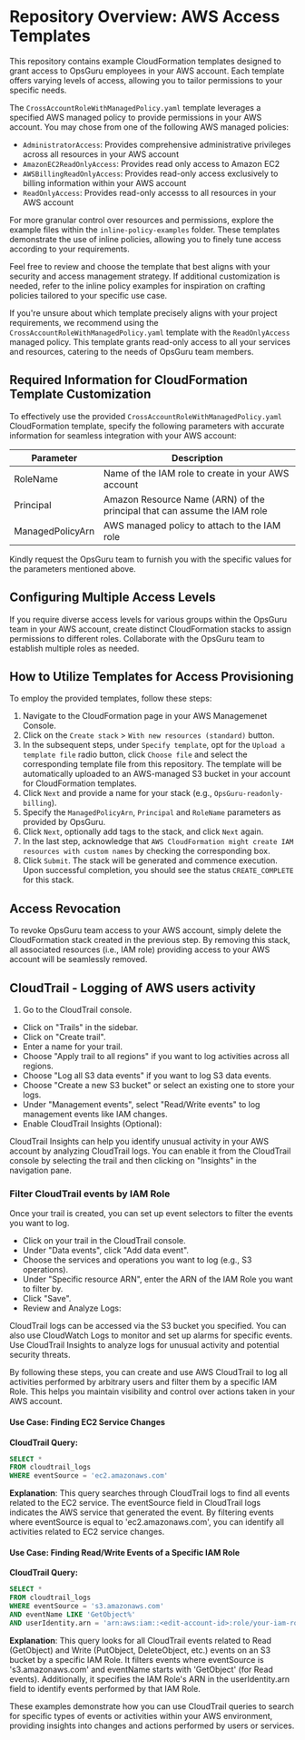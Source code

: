# Repository Overview: AWS Access Templates

This repository contains example CloudFormation templates designed to grant access to OpsGuru employees in your AWS account. Each template offers varying levels of access, allowing you to tailor permissions to your specific needs.

The `CrossAccountRoleWithManagedPolicy.yaml` template leverages a specified AWS managed policy to provide permissions in your AWS account. You may chose from one of the following AWS managed policies:

- `AdministratorAccess`: Provides comprehensive administrative privileges across all resources in your AWS account
- `AmazonEC2ReadOnlyAccess`: Provides read only access to Amazon EC2
- `AWSBillingReadOnlyAccess`: Provides read-only access exclusively to billing information within your AWS account
- `ReadOnlyAccess`: Provides read-only accesss to all resources in your AWS account

For more granular control over resources and permissions, explore the example files within the `inline-policy-examples` folder. These templates demonstrate the use of inline policies, allowing you to finely tune access according to your requirements.

Feel free to review and choose the template that best aligns with your security and access management strategy. If additional customization is needed, refer to the inline policy examples for inspiration on crafting policies tailored to your specific use case.

If you're unsure about which template precisely aligns with your project requirements, we recommend using the `CrossAccountRoleWithManagedPolicy.yaml` template with the `ReadOnlyAccess` managed policy. This template grants read-only access to all your services and resources, catering to the needs of OpsGuru team members.

## Required Information for CloudFormation Template Customization

To effectively use the provided `CrossAccountRoleWithManagedPolicy.yaml` CloudFormation template, specify the following parameters with accurate information for seamless integration with your AWS account:

Parameter  | Description
---------  | -----------
RoleName   | Name of the IAM role to create in your AWS account
Principal  | Amazon Resource Name (ARN) of the principal that can assume the IAM role
ManagedPolicyArn | AWS managed policy to attach to the IAM role

Kindly request the OpsGuru team to furnish you with the specific values for the parameters mentioned above.

## Configuring Multiple Access Levels 

If you require diverse access levels for various groups within the OpsGuru team in your AWS account, create distinct CloudFormation stacks to assign permissions to different roles. Collaborate with the OpsGuru team to establish multiple roles as needed.

## How to Utilize Templates for Access Provisioning

To employ the provided templates, follow these steps:

1. Navigate to the CloudFormation page in your AWS Managemenet Console.
2. Click on the `Create stack` > `With new resources (standard)` button.
3. In the subsequent steps, under `Specify template`, opt for the `Upload a template file` radio button, click `Choose file` and select the corresponding template file from this repository. The template will be automatically uploaded to an AWS-managed S3 bucket in your account for CloudFormation templates.
4. Click `Next` and provide a name for your stack (e.g., `OpsGuru-readonly-billing`).
5. Specify the `ManagedPolicyArn`, `Principal` and `RoleName` parameters as provided by OpsGuru.
6. Click `Next`, optionally add tags to the stack, and click `Next` again.
7. In the last step, acknowledge that `AWS CloudFormation might create IAM resources with custom names` by checking the corresponding box.
8. Click `Submit`. The stack will be generated and commence execution. Upon successful completion, you should see the status `CREATE_COMPLETE` for this stack.


## Access Revocation

To revoke OpsGuru team access to your AWS account, simply delete the CloudFormation stack created in the previous step. By removing this stack, all associated resources (i.e., IAM role) providing access to your AWS account will be seamlessly removed.


## CloudTrail - Logging of AWS users activity

1. Go to the CloudTrail console.
- Click on "Trails" in the sidebar.
- Click on "Create trail".
- Enter a name for your trail.
- Choose "Apply trail to all regions" if you want to log activities across all regions.
- Choose "Log all S3 data events" if you want to log S3 data events.
- Choose "Create a new S3 bucket" or select an existing one to store your logs.
- Under "Management events", select "Read/Write events" to log management events like IAM changes.
- Enable CloudTrail Insights (Optional):

CloudTrail Insights can help you identify unusual activity in your AWS account by analyzing CloudTrail logs.
You can enable it from the CloudTrail console by selecting the trail and then clicking on "Insights" in the navigation pane.

### Filter CloudTrail events by IAM Role

Once your trail is created, you can set up event selectors to filter the events you want to log.
- Click on your trail in the CloudTrail console.
- Under "Data events", click "Add data event".
- Choose the services and operations you want to log (e.g., S3 operations).
- Under "Specific resource ARN", enter the ARN of the IAM Role you want to filter by.
- Click "Save".
- Review and Analyze Logs:

CloudTrail logs can be accessed via the S3 bucket you specified.
You can also use CloudWatch Logs to monitor and set up alarms for specific events.
Use CloudTrail Insights to analyze logs for unusual activity and potential security threats.

By following these steps, you can create and use AWS CloudTrail to log all activities performed by arbitrary users and filter them by a specific IAM Role. This helps you maintain visibility and control over actions taken in your AWS account.


#### Use Case: Finding EC2 Service Changes

**CloudTrail Query:**
```sql
SELECT *
FROM cloudtrail_logs
WHERE eventSource = 'ec2.amazonaws.com'
```

**Explanation**: This query searches through CloudTrail logs to find all events related to the EC2 service. The eventSource field in CloudTrail logs indicates the AWS service that generated the event. By filtering events where eventSource is equal to 'ec2.amazonaws.com', you can identify all activities related to EC2 service changes.

#### Use Case: Finding Read/Write Events of a Specific IAM Role

**CloudTrail Query:**


```sql
SELECT *
FROM cloudtrail_logs
WHERE eventSource = 's3.amazonaws.com'
AND eventName LIKE 'GetObject%'
AND userIdentity.arn = 'arn:aws:iam::<edit-account-id>:role/your-iam-role'
```
**Explanation**: This query looks for all CloudTrail events related to Read (GetObject) and Write (PutObject, DeleteObject, etc.) events on an S3 bucket by a specific IAM Role. It filters events where eventSource is 's3.amazonaws.com' and eventName starts with 'GetObject' (for Read events). Additionally, it specifies the IAM Role's ARN in the userIdentity.arn field to identify events performed by that IAM Role.

These examples demonstrate how you can use CloudTrail queries to search for specific types of events or activities within your AWS environment, providing insights into changes and actions performed by users or services.
